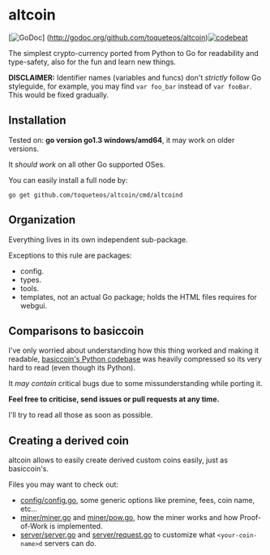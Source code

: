 # altcoin

[![GoDoc](https://godoc.org/github.com/toqueteos/altcoin?status.png)]
(http://godoc.org/github.com/toqueteos/altcoin)[![codebeat](https://codebeat.co/badges/a7b74900-1bbc-439b-a523-24215742994d)](https://codebeat.co/projects/github-com-toqueteos-altcoin)

The simplest crypto-currency ported from Python to Go for readability and type-safety, also for the fun and learn new things.

**DISCLAIMER:** Identifier names (variables and funcs) don't *strictly* follow Go styleguide, for example, you may find `var foo_bar` instead of `var fooBar`.
This would be fixed gradually.

## Installation

Tested on: **go version go1.3 windows/amd64**, it may work on older versions.

It *should work* on all other Go supported OSes.

You can easily install a full node by:

    go get github.com/toqueteos/altcoin/cmd/altcoind

## Organization

Everything lives in its own independent sub-package.

Exceptions to this rule are packages:

- config.
- types.
- tools.
- templates, not an actual Go package; holds the HTML files requires for webgui.

## Comparisons to basiccoin

I've only worried about understanding how this thing worked and making it readable, [basiccoin's Python codebase](https://github.com/zack-bitcoin/basiccoin) was heavily compressed so its very hard to read (even though its Python).

It *may contain* critical bugs due to some missunderstanding while porting it.

**Feel free to criticise, send issues or pull requests at any time.**

I'll try to read all those as soon as possible.

## Creating a derived coin

altcoin allows to easily create derived custom coins easily, just as basiccoin's.

Files you may want to check out:

- [config/config.go](https://github.com/toqueteos/altcoin/blob/master/config/config.go), some generic options like premine, fees, coin name, etc...
- [miner/miner.go](https://github.com/toqueteos/altcoin/blob/master/miner/miner.go) and [miner/pow.go](https://github.com/toqueteos/altcoin/blob/master/miner/pow.go), how the miner works and how Proof-of-Work is implemented.
- [server/server.go](https://github.com/toqueteos/altcoin/blob/master/server/server.go) and [server/request.go](https://github.com/toqueteos/altcoin/blob/master/server/request.go) to customize what `<your-coin-name>d` servers can do.
